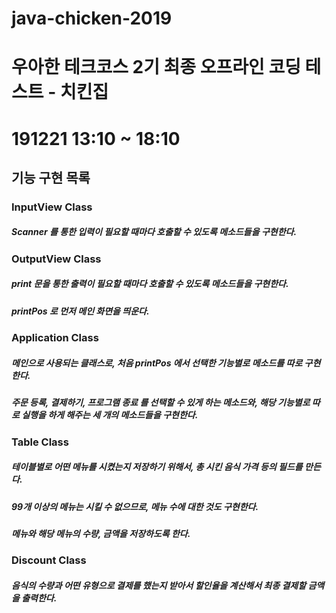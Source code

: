 # java-chicken-2019
# 우아한 테크코스 2기 최종 오프라인 코딩 테스트 - 치킨집
# 191221 13:10 ~ 18:10

## 기능 구현 목록

### InputView Class
##### Scanner 를 통한 입력이 필요할 때마다 호출할 수 있도록 메소드들을 구현한다.

### OutputView Class
##### print 문을 통한 출력이 필요할 때마다 호출할 수 있도록 메소드들을 구현한다.
##### printPos 로 먼저 메인 화면을  띄운다.

### Application Class
##### 메인으로 사용되는 클래스로, 처음 printPos 에서 선택한 기능별로 메소드를 따로 구현한다.
##### 주문 등록, 결제하기, 프로그램 종료 를 선택할 수 있게 하는 메소드와, 해당 기능별로 따로 실행을 하게 해주는 세 개의 메소드들을 구현한다.

### Table Class
##### 테이블별로 어떤 메뉴를 시켰는지 저장하기 위해서, 총 시킨 음식 가격 등의 필드를 만든다.
##### 99개 이상의 메뉴는 시킬 수 없으므로, 메뉴 수에 대한 것도 구현한다.
##### 메뉴와 해당 메뉴의 수량, 금액을 저장하도록 한다.

### Discount Class
##### 음식의 수량과 어떤 유형으로 결제를 했는지 받아서 할인율을 계산해서 최종 결제할 금액을 출력한다.

